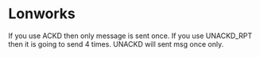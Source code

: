 # Lonworks

If you use ACKD then only message is sent once. If you use UNACKD_RPT then it is going to send 4 times. UNACKD will sent msg once only.
